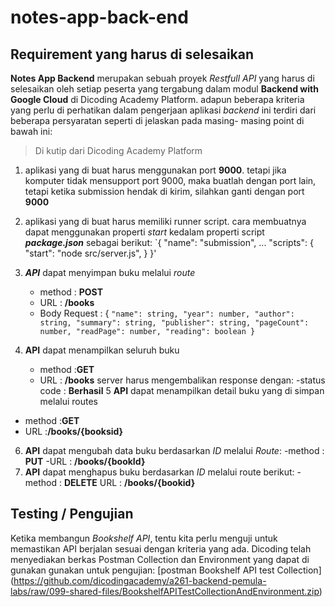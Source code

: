 # notes-app-back-end
## Requirement yang harus di selesaikan
**Notes App Backend** merupakan sebuah proyek *Restfull API* yang harus di selesaikan oleh setiap peserta yang tergabung dalam modul **Backend with Google Cloud** di Dicoding Academy Platform.
adapun beberapa kriteria yang perlu di perhatikan dalam pengerjaan aplikasi *backend* ini terdiri dari beberapa persyaratan seperti di jelaskan pada masing- masing point di bawah ini:
> Di kutip dari Dicoding Academy Platform
1.  aplikasi yang di buat harus menggunakan port **9000**. tetapi jika komputer tidak mensupport port 9000, maka buatlah dengan port lain, tetapi ketika submission hendak di kirim, silahkan ganti dengan port **9000**
2.  aplikasi yang di buat harus memiliki runner script. cara membuatnya dapat menggunakan properti *start* kedalam properti script ***package.json*** sebagai berikut:
   `{
    "name": "submission",
    ...
           "scripts": {
             "start": "node src/server.js",
           }
         }'

3. ***API*** dapat menyimpan buku melalui *route*
   - method : **POST**
   - URL : **/books**
   - Body Request : {
    `"name": string,
    "year": number,
    "author": string,
    "summary": string,
    "publisher": string,
    "pageCount": number,
    "readPage": number,
    "reading": boolean
}`
4. **API** dapat menampilkan seluruh buku
   - method :**GET**
   - URL : **/books**
     server harus mengembalikan response dengan:
   -status code : **Berhasil**
5 **API** dapat menampilkan detail buku yang di simpan melalui routes
- method :**GET**
- URL :**/books/{booksid}**
6. **API** dapat mengubah data buku berdasarkan *ID* melalui *Route*:
  -method : **PUT**
  -URL : **/books/{bookId}**
7. **API** dapat menghapus buku berdasarkan *ID* melalui route berikut:
  -method : **DELETE**
  URL : **/books/{bookid}**
## Testing / Pengujian
Ketika membangun *Bookshelf API*, tentu kita perlu menguji untuk memastikan API berjalan sesuai dengan kriteria yang ada. Dicoding telah menyediakan berkas Postman Collection dan Environment yang dapat di gunakan gunakan untuk pengujian:
[postman Bookshelf API test Collection] (https://github.com/dicodingacademy/a261-backend-pemula-labs/raw/099-shared-files/BookshelfAPITestCollectionAndEnvironment.zip)



